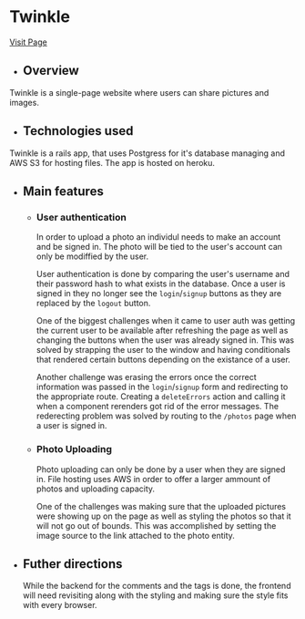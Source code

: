 # Twinkle 
[Visit Page](https://tw1nkle.herokuapp.com/#/)

* ## Overview

Twinkle is a single-page website where users can share pictures and images.

* ## Technologies used
Twinkle is a rails app, that uses Postgress for it's database managing and AWS S3 for hosting files. The app is hosted on heroku.

* ## Main features

  - ### User authentication
    In order to upload a photo an individul needs to make an account and be signed in. The photo will be tied to the user's account can only be modiffied by the user. 
  
     User authentication is done by comparing the user's username and their password hash to what exists in the database. Once a user is signed in they no longer see the `login`/`signup` buttons as they are replaced by the `logout` button. 

     One of the biggest challenges when it came to user auth was getting the current user to be available after refreshing the page as well as changing the buttons when the user was already signed in. This was solved by strapping the user to the window and having conditionals that rendered certain buttons depending on the existance of a user. 

     Another challenge was erasing the errors once the correct information was passed in the `login`/`signup` form and redirecting to the appropriate route. Creating a `deleteErrors` action and calling it when a component rerenders got rid of the error messages. The rederecting problem was solved by routing to the `/photos` page when a user is signed in. 
    
  
  - ### Photo Uploading
    Photo uploading can only be done by a user when they are signed in. File hosting uses AWS in order to offer a larger ammount of photos and uploading capacity. 
    
    One of the challenges was making sure that the uploaded pictures were showing up on the page as well as styling the photos so that it will not go out of bounds. This was accomplished by setting the image source to the link attached to the photo entity.


* ## Futher directions

    While the backend for the comments and the tags is done, the frontend will need revisiting along with the styling and making sure the style fits with every browser.
